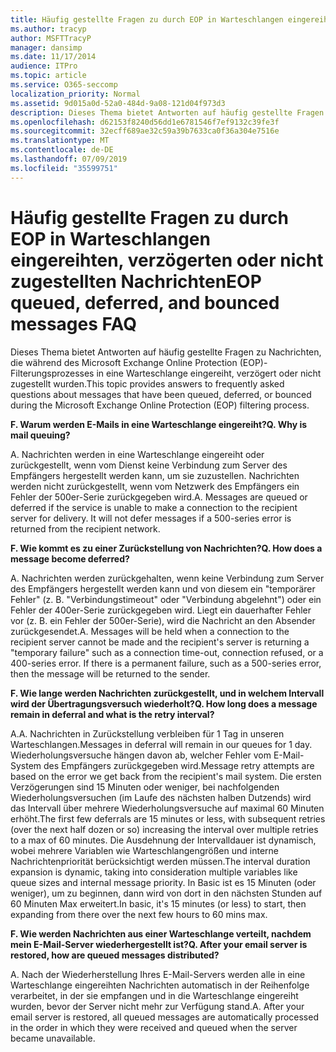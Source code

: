 ```yaml
---
title: Häufig gestellte Fragen zu durch EOP in Warteschlangen eingereihten, verzögerten oder nicht zugestellten Nachrichten
ms.author: tracyp
author: MSFTTracyP
manager: dansimp
ms.date: 11/17/2014
audience: ITPro
ms.topic: article
ms.service: O365-seccomp
localization_priority: Normal
ms.assetid: 9d015a0d-52a0-484d-9a08-121d04f973d3
description: Dieses Thema bietet Antworten auf häufig gestellte Fragen zu Nachrichten, die während des Microsoft Exchange Online Protection (EOP)-Filterungsprozesses in eine Warteschlange eingereiht, verzögert oder nicht zugestellt wurden.
ms.openlocfilehash: d62153f8240d56dd1e6781546f7ef9132c39fe3f
ms.sourcegitcommit: 32ecff689ae32c59a39b7633ca0f36a304e7516e
ms.translationtype: MT
ms.contentlocale: de-DE
ms.lasthandoff: 07/09/2019
ms.locfileid: "35599751"
---
```

# <a name="eop-queued-deferred-and-bounced-messages-faq"></a><span data-ttu-id="3a759-103">Häufig gestellte Fragen zu durch EOP in Warteschlangen eingereihten, verzögerten oder nicht zugestellten Nachrichten</span><span class="sxs-lookup"><span data-stu-id="3a759-103">EOP queued, deferred, and bounced messages FAQ</span></span>

<span data-ttu-id="3a759-104">Dieses Thema bietet Antworten auf häufig gestellte Fragen zu Nachrichten, die während des Microsoft Exchange Online Protection (EOP)-Filterungsprozesses in eine Warteschlange eingereiht, verzögert oder nicht zugestellt wurden.</span><span class="sxs-lookup"><span data-stu-id="3a759-104">This topic provides answers to frequently asked questions about messages that have been queued, deferred, or bounced during the Microsoft Exchange Online Protection (EOP) filtering process.</span></span>
  
 <span data-ttu-id="3a759-105">**F. Warum werden E-Mails in eine Warteschlange eingereiht?**</span><span class="sxs-lookup"><span data-stu-id="3a759-105">**Q. Why is mail queuing?**</span></span>
  
<span data-ttu-id="3a759-p101">A. Nachrichten werden in eine Warteschlange eingereiht oder zurückgestellt, wenn vom Dienst keine Verbindung zum Server des Empfängers hergestellt werden kann, um sie zuzustellen. Nachrichten werden nicht zurückgestellt, wenn vom Netzwerk des Empfängers ein Fehler der 500er-Serie zurückgegeben wird.</span><span class="sxs-lookup"><span data-stu-id="3a759-p101">A. Messages are queued or deferred if the service is unable to make a connection to the recipient server for delivery. It will not defer messages if a 500-series error is returned from the recipient network.</span></span>
  
 <span data-ttu-id="3a759-109">**F. Wie kommt es zu einer Zurückstellung von Nachrichten?**</span><span class="sxs-lookup"><span data-stu-id="3a759-109">**Q. How does a message become deferred?**</span></span>
  
<span data-ttu-id="3a759-p102">A. Nachrichten werden zurückgehalten, wenn keine Verbindung zum Server des Empfängers hergestellt werden kann und von diesem ein "temporärer Fehler" (z. B. "Verbindungstimeout" oder "Verbindung abgelehnt") oder ein Fehler der 400er-Serie zurückgegeben wird. Liegt ein dauerhafter Fehler vor (z. B. ein Fehler der 500er-Serie), wird die Nachricht an den Absender zurückgesendet.</span><span class="sxs-lookup"><span data-stu-id="3a759-p102">A. Messages will be held when a connection to the recipient server cannot be made and the recipient's server is returning a "temporary failure" such as a connection time-out, connection refused, or a 400-series error. If there is a permanent failure, such as a 500-series error, then the message will be returned to the sender.</span></span>
  
 <span data-ttu-id="3a759-113">**F. Wie lange werden Nachrichten zurückgestellt, und in welchem Intervall wird der Übertragungsversuch wiederholt?**</span><span class="sxs-lookup"><span data-stu-id="3a759-113">**Q. How long does a message remain in deferral and what is the retry interval?**</span></span>
  
<span data-ttu-id="3a759-114">A.</span><span class="sxs-lookup"><span data-stu-id="3a759-114">A.</span></span> <span data-ttu-id="3a759-115">Nachrichten in Zurückstellung verbleiben für 1 Tag in unseren Warteschlangen.</span><span class="sxs-lookup"><span data-stu-id="3a759-115">Messages in deferral will remain in our queues for 1 day.</span></span> <span data-ttu-id="3a759-116">Wiederholungsversuche hängen davon ab, welcher Fehler vom E-Mail-System des Empfängers zurückgegeben wird.</span><span class="sxs-lookup"><span data-stu-id="3a759-116">Message retry attempts are based on the error we get back from the recipient's mail system.</span></span> <span data-ttu-id="3a759-117">Die ersten Verzögerungen sind 15 Minuten oder weniger, bei nachfolgenden Wiederholungsversuchen (im Laufe des nächsten halben Dutzends) wird das Intervall über mehrere Wiederholungsversuche auf maximal 60 Minuten erhöht.</span><span class="sxs-lookup"><span data-stu-id="3a759-117">The first few deferrals are 15 minutes or less, with subsequent retries (over the next half dozen or so) increasing the interval over multiple retries to a max of 60 minutes.</span></span> <span data-ttu-id="3a759-118">Die Ausdehnung der Intervalldauer ist dynamisch, wobei mehrere Variablen wie Warteschlangengrößen und interne Nachrichtenpriorität berücksichtigt werden müssen.</span><span class="sxs-lookup"><span data-stu-id="3a759-118">The interval duration expansion is dynamic, taking into consideration multiple variables like queue sizes and internal message priority.</span></span> <span data-ttu-id="3a759-119">In Basic ist es 15 Minuten (oder weniger), um zu beginnen, dann wird von dort in den nächsten Stunden auf 60 Minuten Max erweitert.</span><span class="sxs-lookup"><span data-stu-id="3a759-119">In basic, it's 15 minutes (or less) to start, then expanding from there over the next few hours to 60 mins max.</span></span>
  
 <span data-ttu-id="3a759-120">**F. Wie werden Nachrichten aus einer Warteschlange verteilt, nachdem mein E-Mail-Server wiederhergestellt ist?**</span><span class="sxs-lookup"><span data-stu-id="3a759-120">**Q. After your email server is restored, how are queued messages distributed?**</span></span>
  
<span data-ttu-id="3a759-p104">A. Nach der Wiederherstellung Ihres E-Mail-Servers werden alle in eine Warteschlange eingereihten Nachrichten automatisch in der Reihenfolge verarbeitet, in der sie empfangen und in die Warteschlange eingereiht wurden, bevor der Server nicht mehr zur Verfügung stand.</span><span class="sxs-lookup"><span data-stu-id="3a759-p104">A. After your email server is restored, all queued messages are automatically processed in the order in which they were received and queued when the server became unavailable.</span></span> 
  


